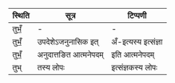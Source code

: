 | स्थिति | सूत्र | टिप्पणी |
| ----- | ------- | ------ |
| तुभँ॒ | - | - |
| तुभँ॒ | उपदेशेऽजनुनासिक इत् | अँ-इत्यस्य इत्संज्ञा |
| तुभँ॒ | अनुदात्तङित आत्मनेपदम् | इति आत्मनेपदम् |
| तुभ् | तस्य लोपः | इत्संज्ञकस्य लोपः |
